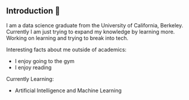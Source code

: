 ## Introduction 👋

I am a data science graduate from the University of California, Berkeley. Currently I am just trying to expand my knowledge by learning more. Working on learning and trying to break into tech.

Interesting facts about me outside of academics:
- I enjoy going to the gym
- I enjoy reading

  
Currently Learning:

- Artificial Intelligence and Machine Learning

  

<!--
**stevenyucodes/stevenyucodes** is a ✨ _special_ ✨ repository because its `README.md` (this file) appears on your GitHub profile.

Here are some ideas to get you started:

- 🔭 I’m currently working on machine learning
- 🌱 I’m currently learning ...
- 👯 I’m looking to collaborate on ...
- 🤔 I’m looking for help with ...
- 💬 Ask me about ...
- 📫 How to reach me: ...
- 😄 Pronouns: ...
- ⚡ Fun fact: ...
-->

